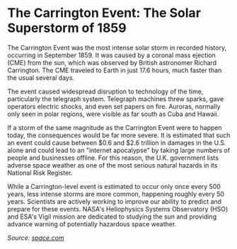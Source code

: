 # The Carrington Event: The Solar Superstorm of 1859

The Carrington Event was the most intense solar storm in recorded history, occurring in September 1859. It was caused by a coronal mass ejection (CME) from the sun, which was observed by British astronomer Richard Carrington. The CME traveled to Earth in just 17.6 hours, much faster than the usual several days.

The event caused widespread disruption to technology of the time, particularly the telegraph system. Telegraph machines threw sparks, gave operators electric shocks, and even set papers on fire. Auroras, normally only seen in polar regions, were visible as far south as Cuba and Hawaii.

If a storm of the same magnitude as the Carrington Event were to happen today, the consequences would be far more severe. It is estimated that such an event could cause between $0.6 and $2.6 trillion in damages in the U.S. alone and could lead to an "internet apocalypse" by taking large numbers of people and businesses offline. For this reason, the U.K. government lists adverse space weather as one of the most serious natural hazards in its National Risk Register.

While a Carrington-level event is estimated to occur only once every 500 years, less intense storms are more common, happening roughly every 50 years. Scientists are actively working to improve our ability to predict and prepare for these events. NASA's Heliophysics Systems Observatory (HSO) and ESA's Vigil mission are dedicated to studying the sun and providing advance warning of potentially hazardous space weather.

*Source: [space.com](https://vertexaisearch.cloud.google.com/grounding-api-redirect/AUZIYQFOd6fq0TEhUiFZQC9_NRuquyuEsgk6E8z3eafMT-c8uPRJtsc6Mehoz1HW_P6PlWaHSEjiSP6tL-R8C5XYwD7ZpouFQdxUGhuNRtbOXOaobtPQ8SNq9xRQuitfj-FYAw0qLntf)*
